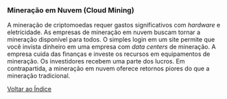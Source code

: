 ### Mineração em Nuvem (Cloud Mining)

A mineração de criptomoedas requer gastos significativos com _hardware_ e eletricidade. As empresas de mineração em nuvem buscam tornar a mineração disponível para todos. O simples login em um site permite que você invista dinheiro em uma empresa com _data centers_ de mineração. A empresa cuida das finanças e investe os recursos em equipamentos de mineração. Os investidores recebem uma parte dos lucros. Em contrapartida, a mineração em nuvem oferece retornos piores do que a mineração tradicional.

[Voltar ao Índice](../)